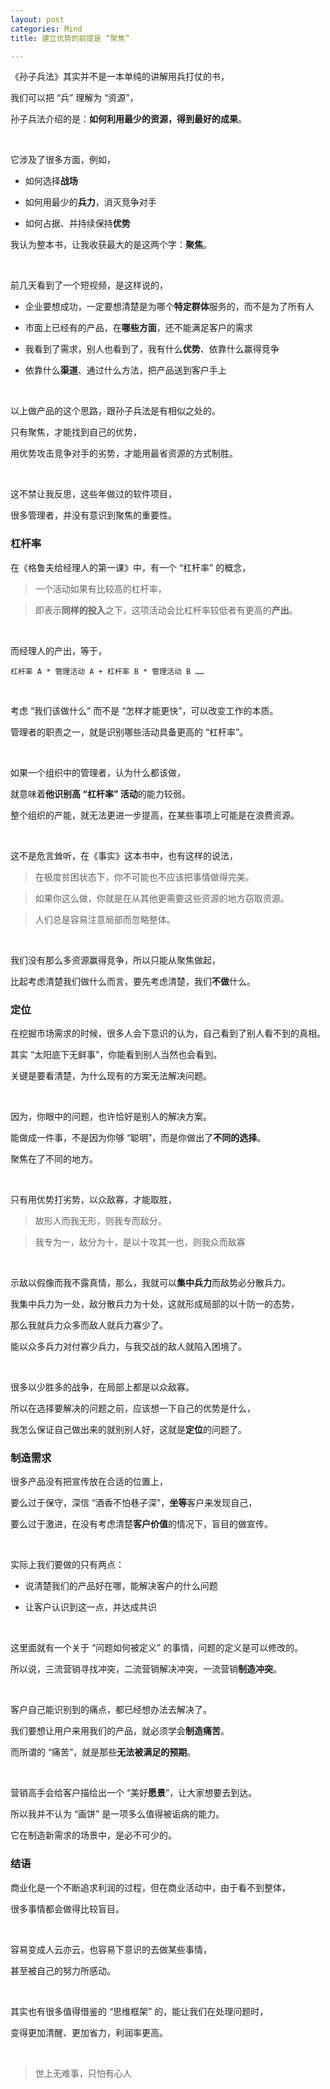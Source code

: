 ```yaml
---
layout: post
categories: Mind
title: 建立优势的前提是 “聚焦”

---
```


《孙子兵法》其实并不是一本单纯的讲解用兵打仗的书，

我们可以把 “兵” 理解为 “资源”，

孙子兵法介绍的是：**如何利用最少的资源，得到最好的成果**。

<br/>

它涉及了很多方面，例如，

- 如何选择**战场**

- 如何用最少的**兵力**，消灭竞争对手

- 如何占据、并持续保持**优势**

我认为整本书，让我收获最大的是这两个字：**聚焦**。

<br/>

前几天看到了一个短视频，是这样说的，

- 企业要想成功，一定要想清楚是为哪个**特定群体**服务的，而不是为了所有人

- 市面上已经有的产品，在**哪些方面**，还不能满足客户的需求

- 我看到了需求，别人也看到了，我有什么**优势**、依靠什么赢得竞争

- 依靠什么**渠道**、通过什么方法，把产品送到客户手上

<br/>

以上做产品的这个思路，跟孙子兵法是有相似之处的。

只有聚焦，才能找到自己的优势，

用优势攻击竞争对手的劣势，才能用最省资源的方式制胜。

<br/>

这不禁让我反思，这些年做过的软件项目，

很多管理者，并没有意识到聚焦的重要性。

### 杠杆率

在《格鲁夫给经理人的第一课》中，有一个 “杠杆率” 的概念，

> 一个活动如果有比较高的杠杆率，

> 即表示**同样的投入**之下，这项活动会比杠杆率较低者有更高的**产出**。

<br/>

而经理人的产出，等于，

```
杠杆率 A * 管理活动 A + 杠杆率 B * 管理活动 B ……
```

<br/>

考虑 “我们该做什么” 而不是 “怎样才能更快”，可以改变工作的本质。

管理者的职责之一，就是识别哪些活动具备更高的 “杠杆率”。

<br/>

如果一个组织中的管理者，认为什么都该做，

就意味着**他识别高 “杠杆率” 活动**的能力较弱。

整个组织的产能，就无法更进一步提高，在某些事项上可能是在浪费资源。

<br/>

这不是危言耸听，在《事实》这本书中，也有这样的说法，

> 在极度贫困状态下，你不可能也不应该把事情做得完美。

> 如果你这么做，你就是在从其他更需要这些资源的地方窃取资源。

> 人们总是容易注意局部而忽略整体。

<br/>

我们没有那么多资源赢得竞争，所以只能从聚焦做起，

比起考虑清楚我们做什么而言，要先考虑清楚，我们**不做**什么。

### 定位

在挖掘市场需求的时候，很多人会下意识的认为，自己看到了别人看不到的真相。

其实 “太阳底下无鲜事”，你能看到别人当然也会看到。

关键是要看清楚，为什么现有的方案无法解决问题。

<br/>

因为，你眼中的问题，也许恰好是别人的解决方案。

能做成一件事，不是因为你够 “聪明”，而是你做出了**不同的选择**。

聚焦在了不同的地方。

<br/>

只有用优势打劣势，以众敌寡，才能取胜，

> 故形人而我无形，则我专而敌分。

> 我专为一，敌分为十，是以十攻其一也，则我众而敌寡

<br/>

示敌以假像而我不露真情，那么，我就可以**集中兵力**而敌势必分散兵力。

我集中兵力为一处，敌分散兵力为十处，这就形成局部的以十防一的态势，

那么我就兵力众多而敌人就兵力寡少了。

能以众多兵力对付寡少兵力，与我交战的敌人就陷入困境了。

<br/>

很多以少胜多的战争，在局部上都是以众敌寡。

所以在选择要解决的问题之前，应该想一下自己的优势是什么，

我怎么保证自己做出来的就别别人好，这就是**定位**的问题了。

### 制造需求

很多产品没有把宣传放在合适的位置上，

要么过于保守，深信 “酒香不怕巷子深”，**坐等**客户来发现自己，

要么过于激进，在没有考虑清楚**客户价值**的情况下，盲目的做宣传。

<br/>

实际上我们要做的只有两点：

- 说清楚我们的产品好在哪，能解决客户的什么问题

- 让客户认识到这一点，并达成共识

<br/>

这里面就有一个关于 “问题如何被定义” 的事情，问题的定义是可以修改的。

所以说，三流营销寻找冲突，二流营销解决冲突，一流营销**制造冲突**。

<br/>

客户自己能识别到的痛点，都已经想办法去解决了。

我们要想让用户来用我们的产品，就必须学会**制造痛苦**。

而所谓的 “痛苦”，就是那些**无法被满足的预期**。

<br/>

营销高手会给客户描绘出一个 “美好**愿景**”，让大家想要去到达。

所以我并不认为 “画饼” 是一项多么值得被诟病的能力。

它在制造新需求的场景中，是必不可少的。

### 结语

商业化是一个不断追求利润的过程，但在商业活动中，由于看不到整体，

很多事情都会做得比较盲目。

<br/>

容易变成人云亦云，也容易下意识的去做某些事情，

甚至被自己的努力所感动。

<br/>

其实也有很多值得借鉴的 “思维框架” 的，能让我们在处理问题时，

变得更加清醒、更加省力，利润率更高。

<br/>

> 世上无难事，只怕有心人